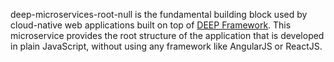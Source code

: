 deep-microservices-root-null is the fundamental building block used by cloud-native web applications
built on top of [DEEP Framework](https://github.com/MitocGroup/deep-microservices-root-null).
This microservice provides the root structure of the application that is developed in plain JavaScript,
without using any framework like AngularJS or ReactJS.
